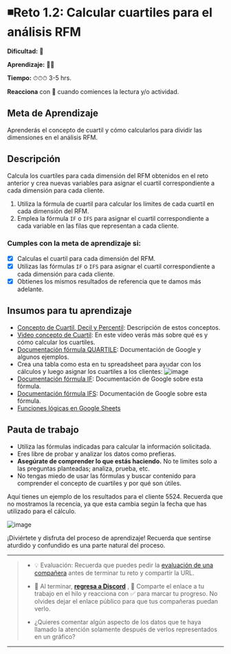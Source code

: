 # ◾Reto 1.2: Calcular cuartiles para el análisis RFM

**Dificultad:** 🌻

**Aprendizaje:** 🍯🍯

**Tiempo:** ⏱⏱⏱ 3-5 hrs.

**Reacciona** con :eyes: cuando comiences la lectura y/o actividad.

## Meta de Aprendizaje

Aprenderás el concepto de cuartil y cómo calcularlos para dividir las dimensiones en el análisis RFM.

## Descripción

Calcula los cuartiles para cada dimensión del RFM obtenidos en el reto anterior y crea nuevas variables para asignar el cuartil correspondiente a cada dimensión para cada cliente.

1. Utiliza la fórmula de cuartil para calcular los límites de cada cuartil en cada dimensión del RFM.
2. Emplea la fórmula `IF` o `IFS` para asignar el cuartil correspondiente a cada variable en las filas que representan a cada cliente.

### Cumples con la meta de aprendizaje si:

- [x] Calculas el cuartil para cada dimensión del RFM.
- [x] Utilizas las fórmulas `IF` o `IFS` para asignar el cuartil correspondiente a cada dimensión para cada cliente.
- [x] Obtienes los mismos resultados de referencia que te damos más adelante.

## Insumos para tu aprendizaje

- [Concepto de Cuartil, Decil y Percentil](https://docs.google.com/document/d/1uF-h0giCJjWO6HjSkVP1pIAM1UG6ar2aaFLARWvHdGg/edit?usp=sharing): Descripción de estos conceptos.
- [Video concepto de Cuartil](https://www.loom.com/share/6d80794b67d14d048dfbf112e67e4a79?sid=dad30d47-6aca-400e-8a40-db990f68a311): En este vídeo verás más sobre qué es y cómo calcular los cuartiles.
- [Documentación fórmula QUARTILE](https://support.google.com/docs/answer/3094041?hl=es): Documentación de Google y algunos ejemplos.
- Crea una tabla como esta en tu spreadsheet para ayudar con los cálculos y luego asignar los cuartiles a los clientes:
![image](https://github.com/user-attachments/assets/19534c0e-9453-415f-9f80-9a34d0e1cd9d)
- [Documentación fórmula IF](https://support.google.com/docs/answer/3093364?hl=es): Documentación de Google sobre esta fórmula.
- [Documentación fórmula IFS](https://support.google.com/docs/answer/7014145?hl=es): Documentación de Google sobre esta fórmula.
- [Funciones lógicas en Google Sheets](https://teformas.com/herramientas-google/google-sheets/funciones-logicas-en-google-sheets/)

## Pauta de trabajo

- Utiliza las fórmulas indicadas para calcular la información solicitada.
- Eres libre de probar y analizar los datos como prefieras.
- **Asegúrate de comprender lo que estás haciendo.** No te limites solo a las preguntas planteadas; analiza, prueba, etc.
- No tengas miedo de usar las fórmulas y buscar contenido para comprender el concepto de cuartiles y por qué son útiles.

Aquí tienes un ejemplo de los resultados para el cliente 5524. Recuerda que no mostramos la recencia, ya que esta cambia según la fecha que has utilizado para el cálculo.

![image](https://github.com/user-attachments/assets/56e95563-3c1b-4d30-8a23-74cf6effcb72)

¡Diviértete y disfruta del proceso de aprendizaje! Recuerda que sentirse aturdido y confundido es una parte natural del proceso.

---

> - 💡 Evaluación: Recuerda que puedes pedir la [evaluación de una compañera](../curruculum_model/lea_model_06_assessment.md) antes de terminar tu reto y compartir la URL.
> 
> - :mega: Al terminar, [**regresa a Discord**](https://discord.com/channels/1209273049304666113/1209888657507487744) , 💬 Comparte el enlace a tu trabajo en el hilo y reacciona con ✅ para marcar tu progreso. No olvides dejar el enlace público para que tus compañeras puedan verlo. 
> 
> - ¿Quieres comentar algún aspecto de los datos que te haya llamado la atención solamente después de verlos representados en un gráfico?

---
